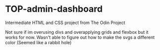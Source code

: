 # TOP-admin-dashboard
Intermediate HTML and CSS project from The Odin Project

Not sure if im overusing divs and overapplying grids and flexbox but it works for now.
Wasn't able to figure out how to make the svgs a different color (Seemed like a rabbit hole)
